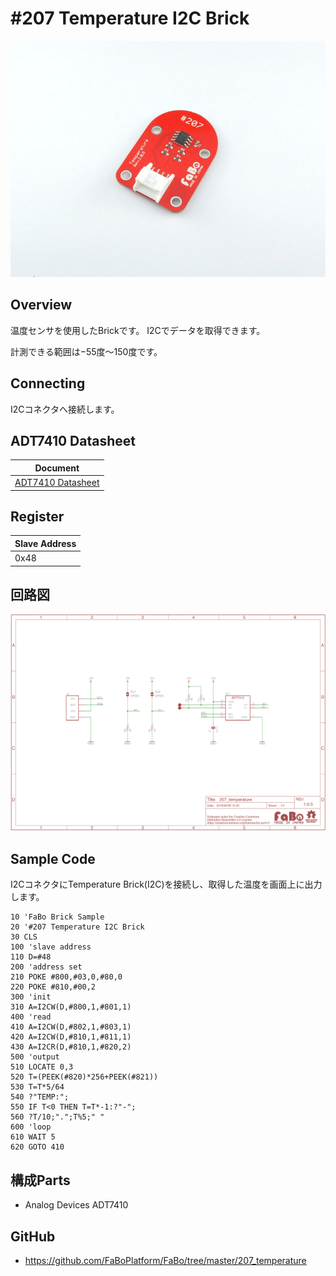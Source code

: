 # #207 Temperature I2C Brick

![](../img/200_i2c/product/207.jpg)
<!--COLORME-->

## Overview
温度センサを使用したBrickです。
I2Cでデータを取得できます。

計測できる範囲は−55度〜150度です。

## Connecting
I2Cコネクタへ接続します。

## ADT7410 Datasheet
| Document |
| -- |
| [ADT7410 Datasheet](http://www.analog.com/media/en/technical-documentation/data-sheets/ADT7410.pdf) |

## Register
| Slave Address |
| -- |
| 0x48 |

## 回路図
![](../img/200_i2c/schematic/207_temperature.png)

## Sample Code

I2CコネクタにTemperature Brick(I2C)を接続し、取得した温度を画面上に出力します。

```
10 'FaBo Brick Sample
20 '#207 Temperature I2C Brick
30 CLS
100 'slave address
110 D=#48
200 'address set
210 POKE #800,#03,0,#80,0
220 POKE #810,#00,2
300 'init
310 A=I2CW(D,#800,1,#801,1)
400 'read
410 A=I2CW(D,#802,1,#803,1)
420 A=I2CW(D,#810,1,#811,1)
430 A=I2CR(D,#810,1,#820,2)
500 'output
510 LOCATE 0,3
520 T=(PEEK(#820)*256+PEEK(#821))
530 T=T*5/64
540 ?"TEMP:";
550 IF T<0 THEN T=T*-1:?"-";
560 ?T/10;".";T%5;" "
600 'loop
610 WAIT 5
620 GOTO 410
```

## 構成Parts
- Analog Devices ADT7410

## GitHub
- https://github.com/FaBoPlatform/FaBo/tree/master/207_temperature
